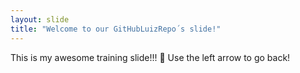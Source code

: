 ```yaml
---
layout: slide
title: "Welcome to our GitHubLuizRepo´s slide!"
---
```

This is my awesome training slide!!! :tada:
Use the left arrow to go back!
